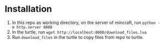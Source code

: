 # Installation

1. In this repo as working directory, on the server of mincraft, run `python -m http.server 8000`
2. In the turtle, run `wget http://localhost:8000/download_files.lua`
3. Run `download_files` in the turtle to copy files from repo to turtle.
